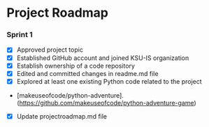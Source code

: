 # Project Roadmap

### Sprint 1
- [x] Approved project topic
- [x] Established GitHub account and joined KSU-IS organization
- [x] Establish ownership of a code repository
- [x] Edited and committed changes in readme.md file
- [x] Explored at least one existing Python code related to the project
- [makeuseofcode/python-adventure].(https://github.com/makeuseofcode/python-adventure-game)
- [x] Update projectroadmap.md file
